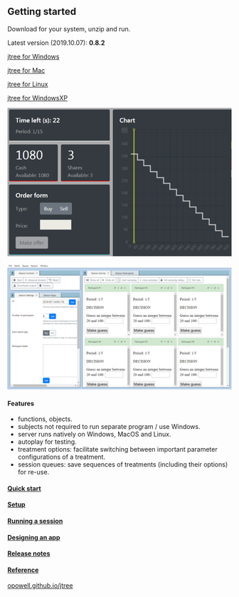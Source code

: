 ## Getting started
Download for your system, unzip and run.

Latest version (2019.10.07): **0.8.2**

<a href='https://github.com/opowell/jtree/releases/latest/download/jtree-0.8.2-win.zip'>jtree for Windows</a>

<a href='https://github.com/opowell/jtree/releases/latest/download/jtree-0.8.2-macos.zip'>jtree for Mac</a>

<a href='https://github.com/opowell/jtree/releases/latest/download/jtree-0.8.2-linux.zip'>jtree for Linux</a>

<a href='https://github.com/opowell/jtree/releases/latest/download/jtree-0.8.2-winxp.zip'>jtree for WindowsXP</a>

![](double-auction.png)

![](adminUI.png)

#### Features
- functions, objects.
- subjects not required to run separate program / use Windows.
- server runs natively on Windows, MacOS and Linux.
- autoplay for testing.
- treatment options: facilitate switching between important parameter configurations of a treatment.
- session queues: save sequences of treatments (including their options) for re-use.

#### <a href='https://opowell.github.io/jtree/reference/tutorial-1-quick-start.html'>Quick start</a>

#### <a href='https://opowell.github.io/jtree/reference/tutorial-2-setup.html'>Setup</a>

#### <a href='https://opowell.github.io/jtree/reference/tutorial-3-running-a-session.html'>Running a session</a>

#### <a href='https://opowell.github.io/jtree/reference/tutorial-4-designing-an-app.html'>Designing an app</a>

#### <a href='https://opowell.github.io/jtree/reference/tutorial-7-release-notes.html'>Release notes</a>

#### <a href='https://opowell.github.io/jtree/reference/index.html'>Reference</a>

<a href='https://opowell.github.io/jtree'>opowell.github.io/jtree</a>
